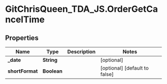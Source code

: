 # GitChrisQueen_TDA_JS.OrderGetCancelTime

## Properties
Name | Type | Description | Notes
------------ | ------------- | ------------- | -------------
**_date** | **String** |  | [optional] 
**shortFormat** | **Boolean** |  | [optional] [default to false]
